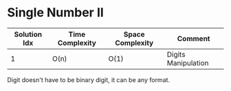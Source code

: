 # Single Number II

| Solution Idx | Time Complexity | Space Complexity | Comment             |
| ------------ | --------------- | ---------------- | ------------------- |
| 1            | O(n)            | O(1)             | Digits Manipulation |

Digit doesn't have to be binary digit, it can be any format.
